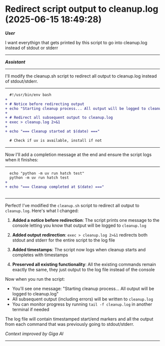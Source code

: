 <!-- Generated by SpecStory -->

# Redirect script output to cleanup.log (2025-06-15 18:49:28)

_**User**_

I want everythign that gets printed by this script to go into cleanup.log instead of stdout or stderr

---

_**Assistant**_



---

I'll modify the cleanup.sh script to redirect all output to cleanup.log instead of stdout/stderr.

---

```diff
  #!/usr/bin/env bash
+ 
+ # Notice before redirecting output
+ echo "Starting cleanup process... All output will be logged to cleanup.log"
+ 
+ # Redirect all subsequent output to cleanup.log
+ exec > cleanup.log 2>&1
+ 
+ echo "=== Cleanup started at $(date) ==="
  
  # Check if uv is available, install if not
```

---

Now I'll add a completion message at the end and ensure the script logs when it finishes:

---

```diff
  echo "python -m uv run hatch test"
  python -m uv run hatch test
+ 
+ echo "=== Cleanup completed at $(date) ==="
  
```

---

Perfect! I've modified the `cleanup.sh` script to redirect all output to `cleanup.log`. Here's what I changed:

1. **Added a notice before redirection**: The script prints one message to the console letting you know that output will be logged to `cleanup.log`

2. **Added output redirection**: `exec > cleanup.log 2>&1` redirects both stdout and stderr for the entire script to the log file

3. **Added timestamps**: The script now logs when cleanup starts and completes with timestamps

4. **Preserved all existing functionality**: All the existing commands remain exactly the same, they just output to the log file instead of the console

Now when you run the script:
- You'll see one message: "Starting cleanup process... All output will be logged to cleanup.log"
- All subsequent output (including errors) will be written to `cleanup.log`
- You can monitor progress by running `tail -f cleanup.log` in another terminal if needed

The log file will contain timestamped start/end markers and all the output from each command that was previously going to stdout/stderr.

*Context improved by Giga AI*

---

